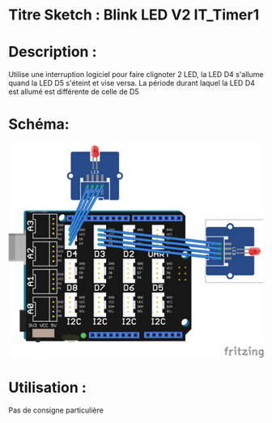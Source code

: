 # Titre Sketch : Blink LED V2 IT_Timer1
# Description : 

Utilise une interruption logiciel pour faire clignoter 2 LED, la LED D4 s'allume quand la LED D5 s'éteint et vise versa. La période durant laquel la LED D4 est allumé est différente de celle de D5
# Schéma: 

![Schéma](https://raw.githubusercontent.com/JustinMartinDev/ProjetArduino_C/master/Arduino_Clignote_LED_V2_IT_TIMER1/schema_arduino.png)

# Utilisation :
Pas de consigne particulière
